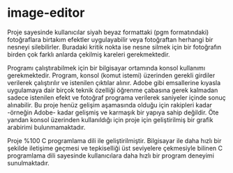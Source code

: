 # image-editor
Proje sayesinde kullanıcılar siyah beyaz formattaki (pgm formatındaki) fotoğraflara birtakım efektler uygulayabilir veya fotoğraftan herhangi bir nesneyi silebilirler. 
Buradaki kritik nokta ise nesne silmek için bir fotoğrafın birden çok farklı anlarda çekilmiş kareleri gerekmektedir.
 
Programı çalıştırabilmek için bir bilgisayar ortamında konsol kullanımı gerekmektedir. Program, konsol (komut istemi) üzerinden gerekli girdiler verilerek çalıştırılır 
ve istenilen çıktılar alınır. Adobe gibi emsallerine kıyasla uygulamaya dair birçok teknik özelliği öğrenme çabasına gerek kalmadan sadece istenilen efekt ve fotoğraf 
programa verilerek saniyeler içinde sonuç alınabilir. Bu proje henüz gelişim aşamasında olduğu için rakipleri kadar -örneğin Adobe- kadar gelişmiş ve karmaşık bir yapıya 
sahip değildir. Öte yandan konsol üzerinden kullanıldığı için proje için geliştirilmiş bir grafik arabirimi bulunmamaktadır.

Proje %100 C programlama dili ile geliştirilmiştir. Bilgisayar ile daha hızlı bir şekilde iletişime geçmesi ve tepkiselliği üst seviyelere çekmesiyle bilinen C 
programlama dili sayesinde kullanıcılara daha hızlı bir program deneyimi sunulmaktadır.
